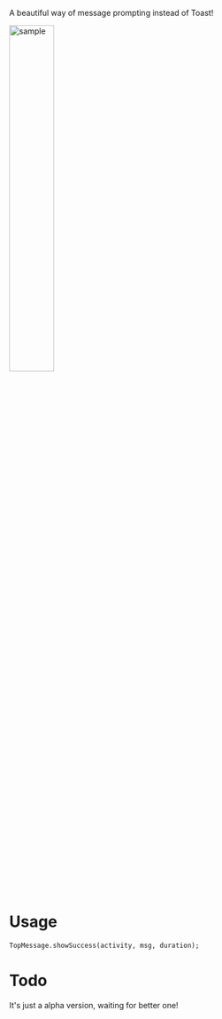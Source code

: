 A beautiful way of message prompting instead of Toast!

<img src="https://github.com/gitwizChen/TopMessage/raw/master/screenshots/1.gif" alt="sample" style="width: 40%;">

# Usage

```
TopMessage.showSuccess(activity, msg, duration);
```

# Todo

It's just a alpha version, waiting for better one!